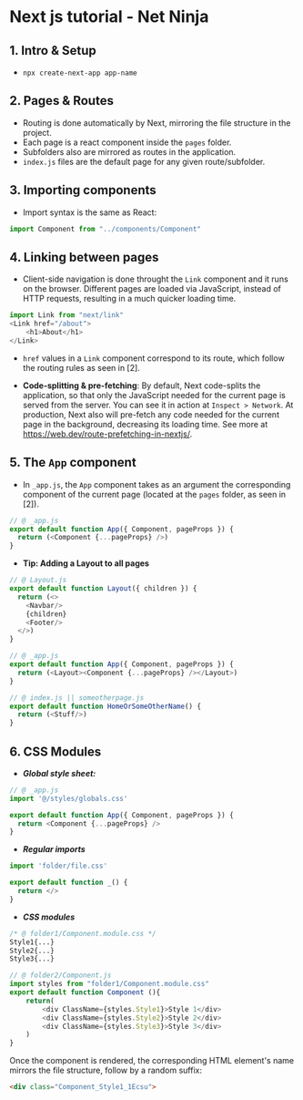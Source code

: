 # Next js tutorial - Net Ninja

## 1. Intro & Setup

- ```npx create-next-app app-name```

## 2. Pages & Routes

- Routing is done automatically by Next, mirroring the file structure in the project.
- Each page is a react component inside the ```pages``` folder.
- Subfolders also are mirrored as routes in the application.
- ```index.js``` files are the default page for any given route/subfolder.

## 3. Importing components

- Import syntax is the same as React:

~~~javascript
import Component from "../components/Component"
~~~

## 4. Linking between pages

- Client-side navigation is done throught the ```Link``` component and it runs on the browser. Different pages are loaded via JavaScript, instead of HTTP requests, resulting in a much quicker loading time.

~~~javascript
import Link from "next/link"
<Link href="/about">
    <h1>About</h1>
</Link>
~~~

- ```href``` values in a ```Link``` component correspond to its route, which follow the routing rules as seen in [2].

- **Code-splitting & pre-fetching**: By default, Next code-splits the application, so that only the JavaScript needed for the current page is served from the server. You can see it in action at ```Inspect > Network```. At production, Next also will pre-fetch any code needed for the current page in the background, decreasing its loading time. See more at https://web.dev/route-prefetching-in-nextjs/.

## 5. The ```App``` component

- In ```_app.js```, the ```App``` component takes as an argument the corresponding component of the current page (located at the ```pages``` folder, as seen in [2]).

~~~javascript
// @ _app.js
export default function App({ Component, pageProps }) {
  return (<Component {...pageProps} />)
}
~~~

- **Tip: Adding a Layout to all pages**

~~~javascript
// @ Layout.js
export default function Layout({ children }) {
  return (<>
    <Navbar/>
    {children}
    <Footer/>
  </>)
}
~~~

~~~javascript
// @ _app.js
export default function App({ Component, pageProps }) {
  return (<Layout><Component {...pageProps} /></Layout>)
}
~~~

~~~javascript
// @ index.js || someotherpage.js
export default function HomeOrSomeOtherName() {
  return (<Stuff/>)
}
~~~

## 6. CSS Modules

- ***Global style sheet:***

~~~javascript
// @ _app.js
import '@/styles/globals.css'

export default function App({ Component, pageProps }) {
  return <Component {...pageProps} />
}
~~~

- ***Regular imports***

~~~javascript
import 'folder/file.css'

export default function _() {
  return </>
}
~~~

- ***CSS modules***

~~~css
/* @ folder1/Component.module.css */
Style1{...}
Style2{...}
Style3{...}
~~~

~~~javascript
// @ folder2/Component.js
import styles from "folder1/Component.module.css"
export default function Component (){
    return(
        <div ClassName={styles.Style1}>Style 1</div>
        <div ClassName={styles.Style2}>Style 2</div>
        <div ClassName={styles.Style3}>Style 3</div>
    )
}
~~~

Once the component is rendered, the corresponding HTML element's name mirrors the file structure, follow by a random suffix:

~~~html
<div class="Component_Style1_1Ecsu">
~~~